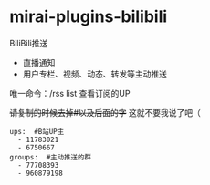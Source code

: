 # mirai-plugins-bilibili

BiliBili推送

- 直播通知
- 用户专栏、视频、动态、转发等主动推送

唯一命令：/rss list 查看订阅的UP

~~请复制的时候去掉#以及后面的字~~ 这就不要我说了吧（

```
ups:  #B站UP主
  - 11783021
  - 6750667
groups:  #主动推送的群
  - 77708393
  - 960879198
```
